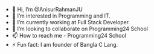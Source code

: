 - 👋 Hi, I’m @AnisurRahmanJU
- 👀 I’m interested in Programming and IT.
- 🌱 I’m currently working at Full Stack Developer.
- 💞️ I’m looking to collaborate on Programming24 School
- 📫 How to reach me - Programming24 School
- ⚡ Fun fact: I am founder of Bangla C Lang.
